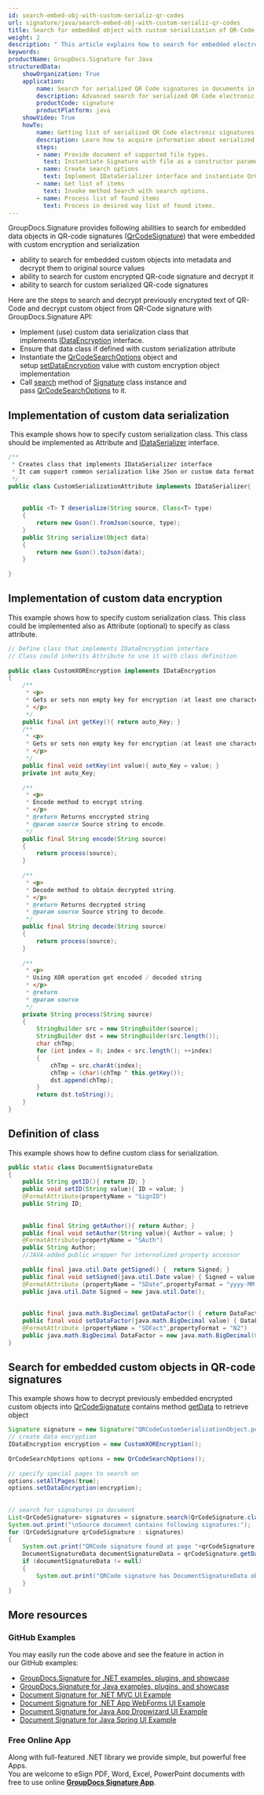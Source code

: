 ```yaml
---
id: search-embed-obj-with-custom-serializ-qr-codes
url: signature/java/search-embed-obj-with-custom-serializ-qr-codes
title: Search for embedded object with custom serialization of QR-Code signatures
weight: 2
description: " This article explains how to search for embedded electronic signatures with custom serialization in QR-code electronic signatures. This topic contains example of custom serialization, class definition and search for serialized objects in the QR-codes with GroupDocs.Signature."
keywords: 
productName: GroupDocs.Signature for Java
structuredData:
    showOrganization: True
    application:    
        name: Search for serialized QR Code signatures in documents in Java    
        description: Advanced search for serialized QR Code electronic signatures in various documents with Java language and GroupDocs.Signature for Java APIs
        productCode: signature
        productPlatform: java 
    showVideo: True
    howTo:
        name: Getting list of serialized QR Code electronic signatures using Java 
        description: Learn how to acquire information about serialized QR Code electronic signatures in documents with Java
        steps:
        - name: Provide document of supported file types.
          text: Instantiate Signature with file as a constructor parameter. You can pass either file path or file stream. 
        - name: Create search options 
          text: Implement IDataSerializer interface and instantiate QrCodeSearchOptions object providing serialization object.
        - name: Get list of items 
          text: Invoke method Search with search options.
        - name: Process list of found items
          text: Process in desired way list of found items.
---
```

GroupDocs.Signature provides following abilities to search for embedded data objects in QR-code signatures ([QrCodeSignature](https://reference.groupdocs.com/java/signature/com.groupdocs.signature.domain.signatures/QrCodeSignature)) that were embedded with custom encryption and serialization 

*   ability to search for embedded custom objects into metadata and decrypt them to original source values
*   ability to search for custom encrypted QR-code signature and decrypt it
*   ability to search for custom serialized QR-code signatures  

Here are the steps to search and decrypt previously encrypted text of QR-Code and decrypt custom object from QR-Code signature with GroupDocs.Signature API:

*   Implement (use) custom data serialization class that implements [IDataEncryption](https://reference.groupdocs.com/java/signature/com.groupdocs.signature.domain.extensions.encryption/IDataEncryption) interface.    
*   Ensure that data class if defined with custom serialization attribute      
*   Instantiate the [QrCodeSearchOptions](https://reference.groupdocs.com/java/signature/com.groupdocs.signature.options.search/QrCodeSearchOptions) object and setup [setDataEncryption](https://reference.groupdocs.com/java/signature/com.groupdocs.signature.options.search/QrCodeSearchOptions#setDataEncryption(com.groupdocs.signature.domain.extensions.encryption.IDataEncryption)) value with custom encryption object implementation      
*   Call [search](https://reference.groupdocs.com/java/signature/com.groupdocs.signature/Signature#search(java.lang.Class,%20com.groupdocs.signature.options.search.SearchOptions)) method of [Signature](https://reference.groupdocs.com/java/signature/com.groupdocs.signature/Signature) class instance and pass [QrCodeSearchOptions](https://reference.groupdocs.com/java/signature/com.groupdocs.signature.options.search/QrCodeSearchOptions) to it.
     

## Implementation of custom data serialization

 This example shows how to specify custom serialization class. This class should be implemented as Attribute and [IDataSerializer](https://reference.groupdocs.com/signature/java/com.groupdocs.signature.domain.extensions.serialization/IDataSerializer) interface.

```java
/**
 * Creates class that implements IDataSerializer interface
 * It cam support common serialization like JSon or custom data format
 */
public class CustomSerializationAttribute implements IDataSerializer{
 
 
    public <T> T deserialize(String source, Class<T> type)
    {
        return new Gson().fromJson(source, type);
    }
    public String serialize(Object data)
    {
        return new Gson().toJson(data);
    }
 
}
```

## Implementation of custom data encryption

This example shows how to specify custom serialization class. This class could be implemented also as Attribute (optional) to specify as class attribute.

```java
// Define class that implements IDataEncryption interface
// Class could inherits Attribute to use it with class definition
 
public class CustomXOREncryption implements IDataEncryption
{
    /**
     * <p>
     * Gets or sets non empty key for encryption (at least one character)
     * </p>
     */
    public final int getKey(){ return auto_Key; }
    /**
     * <p>
     * Gets or sets non empty key for encryption (at least one character)
     * </p>
     */
    public final void setKey(int value){ auto_Key = value; }
    private int auto_Key;
 
    /**
     * <p>
     * Encode method to encrypt string.
     * </p>
     * @return Returns enccrypted string
     * @param source Source string to encode.
     */
    public final String encode(String source)
    {
        return process(source);
    }
 
    /**
     * <p>
     * Decode method to obtain decrypted string.
     * </p>
     * @return Returns decrypted string
     * @param source Source string to decode.
     */
    public final String decode(String source)
    {
        return process(source);
    }
 
    /**
     * <p>
     * Using XOR operation get encoded / decoded string
     * </p>
     * @return
     * @param source
     */
    private String process(String source)
    {
        StringBuilder src = new StringBuilder(source);
        StringBuilder dst = new StringBuilder(src.length());
        char chTmp;
        for (int index = 0; index < src.length(); ++index)
        {
            chTmp = src.charAt(index);
            chTmp = (char)(chTmp ^ this.getKey());
            dst.append(chTmp);
        }
        return dst.toString();
    }
}
```

## Definition of class

This example shows how to define custom class for serialization.

```java
public static class DocumentSignatureData
{
    public String getID(){ return ID; }
    public void setID(String value){ ID = value; }
    @FormatAttribute(propertyName = "SignID")
    public String ID;
 
 
    public final String getAuthor(){ return Author; }
    public final void setAuthor(String value){ Author = value; }
    @FormatAttribute(propertyName = "SAuth")
    public String Author;
    //JAVA-added public wrapper for internalized property accessor
 
    public final java.util.Date getSigned() {  return Signed; }
    public final void setSigned(java.util.Date value) { Signed = value; }
    @FormatAttribute (propertyName = "SDate",propertyFormat = "yyyy-MM-dd")
    public java.util.Date Signed = new java.util.Date();
 
 
    public final java.math.BigDecimal getDataFactor() { return DataFactor; }
    public final void setDataFactor(java.math.BigDecimal value) { DataFactor = value; }
    @FormatAttribute (propertyName = "SDFact",propertyFormat = "N2")
    public java.math.BigDecimal DataFactor = new java.math.BigDecimal(0.01);
}
```

## Search for embedded custom objects in QR-code signatures

This example shows how to decrypt previously embedded encrypted custom objects into [QrCodeSignature](https://reference.groupdocs.com/signature/java/com.groupdocs.signature.domain.signatures/QrCodeSignature) contains method [getData](https://reference.groupdocs.com/signature/java/com.groupdocs.signature.domain.signatures/QrCodeSignature#getData(java.lang.Class)) to retrieve object

```java
Signature signature = new Signature("QRCodeCustomSerializationObject.pdf");
// create data encryption
IDataEncryption encryption = new CustomXOREncryption();
 
QrCodeSearchOptions options = new QrCodeSearchOptions();
 
// specify special pages to search on
options.setAllPages(true);
options.setDataEncryption(encryption);
 
 
// search for signatures in document
List<QrCodeSignature> signatures = signature.search(QrCodeSignature.class,options);
System.out.print("\nSource document contains following signatures:");
for (QrCodeSignature qrCodeSignature : signatures)
{
    System.out.print("QRCode signature found at page "+qrCodeSignature.getPageNumber()+" with type "+ qrCodeSignature.getEncodeType());
    DocumentSignatureData documentSignatureData = qrCodeSignature.getData(DocumentSignatureData.class);
    if (documentSignatureData != null)
    {
        System.out.print("QRCode signature has DocumentSignatureData object:\n ID = " + documentSignatureData.getID() + ", Author = " + documentSignatureData.getAuthor() + ", Signed = " + documentSignatureData.getSigned() + ", DataFactor "+documentSignatureData.getDataFactor());
    }
}
```

## More resources 

### GitHub Examples  

You may easily run the code above and see the feature in action in our GitHub examples:

*   [GroupDocs.Signature for .NET examples, plugins, and showcase](https://github.com/groupdocs-signature/GroupDocs.Signature-for-.NET)    
*   [GroupDocs.Signature for Java examples, plugins, and showcase](https://github.com/groupdocs-signature/GroupDocs.Signature-for-Java)    
*   [Document Signature for .NET MVC UI Example](https://github.com/groupdocs-signature/GroupDocs.Signature-for-.NET-MVC)    
*   [Document Signature for .NET App WebForms UI Example](https://github.com/groupdocs-signature/GroupDocs.Signature-for-.NET-WebForms)    
*   [Document Signature for Java App Dropwizard UI Example](https://github.com/groupdocs-signature/GroupDocs.Signature-for-Java-Dropwizard)   
*   [Document Signature for Java Spring UI Example](https://github.com/groupdocs-signature/GroupDocs.Signature-for-Java-Spring)
    

### Free Online App  

Along with full-featured .NET library we provide simple, but powerful free Apps.  
You are welcome to eSign PDF, Word, Excel, PowerPoint documents with free to use online **[GroupDocs Signature App](https://products.groupdocs.app/signature)**.
